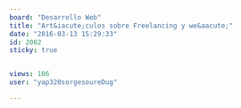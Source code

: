 ```yaml
---
board: "Desarrollo Web"
title: "Art&iacute;culos sobre Freelancing y we&aacute;"
date: "2016-03-13 15:29:33"
id: 2002
sticky: true


views: 106
user: "yap320sorgesoureDug"

---
```

